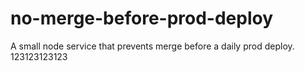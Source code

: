 # no-merge-before-prod-deploy
A small node service that prevents merge before a daily prod deploy.
123123123123
